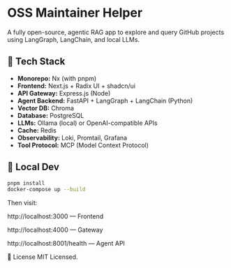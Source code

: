 # OSS Maintainer Helper

A fully open-source, agentic RAG app to explore and query GitHub projects using LangGraph, LangChain, and local LLMs.

## 🧱 Tech Stack

- **Monorepo:** Nx (with pnpm)
- **Frontend:** Next.js + Radix UI + shadcn/ui
- **API Gateway:** Express.js (Node)
- **Agent Backend:** FastAPI + LangGraph + LangChain (Python)
- **Vector DB:** Chroma
- **Database:** PostgreSQL
- **LLMs:** Ollama (local) or OpenAI-compatible APIs
- **Cache:** Redis
- **Observability:** Loki, Promtail, Grafana
- **Tool Protocol:** MCP (Model Context Protocol)

## 🚀 Local Dev

```bash
pnpm install
docker-compose up --build
```

Then visit:

http://localhost:3000 — Frontend

http://localhost:4000 — Gateway

http://localhost:8001/health — Agent API

📜 License
MIT Licensed.
